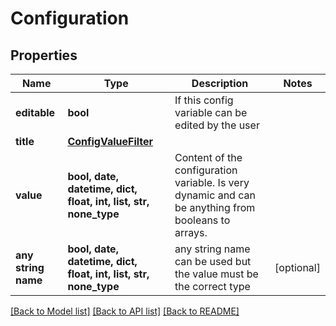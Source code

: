 # Configuration


## Properties
Name | Type | Description | Notes
------------ | ------------- | ------------- | -------------
**editable** | **bool** | If this config variable can be edited by the user | 
**title** | [**ConfigValueFilter**](ConfigValueFilter.md) |  | 
**value** | **bool, date, datetime, dict, float, int, list, str, none_type** | Content of the configuration variable. Is very dynamic and can be anything from booleans to arrays. | 
**any string name** | **bool, date, datetime, dict, float, int, list, str, none_type** | any string name can be used but the value must be the correct type | [optional]

[[Back to Model list]](../README.md#documentation-for-models) [[Back to API list]](../README.md#documentation-for-api-endpoints) [[Back to README]](../README.md)


